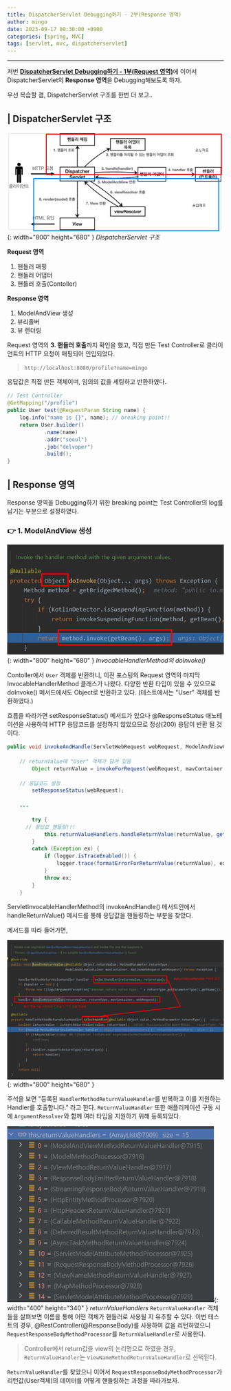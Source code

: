 ```yaml
---
title: DispatcherServlet Debugging하기 - 2부(Response 영역)
author: mingo
date: 2023-09-17 00:30:00 +0900
categories: [spring, MVC]
tags: [servlet, mvc, dispatcherservlet]
---
```


----



저번 [**DispatcherServlet Debugging하기 - 1부(Request 영역)**](https://mingovvv.github.io/posts/DispatcherServlet-%EB%94%94%EB%B2%84%EA%B9%85%ED%95%98%EA%B8%B0/)에 이어서
DispatcherServlet의 **Response 영역**을 Debugging해보도록 하자.

우선 복습할 겸, DispatcherServlet 구조를 한번 더 보고..

## | DispatcherServlet 구조

![Desktop View](/assets/img/post/20230915/21.png){: width="800" height="680" }
_DispatcherServlet 구조_

**Request 영역**
1. 핸들러 매핑
2. 핸들러 어댑터
3. 핸들러 호출(Contoller)

**Response 영역**
1. ModelAndView 생성
2. 뷰리졸버
3. 뷰 렌더링

Request 영역의 **3. 핸들러 호출**까지 확인을 했고, 직접 만든 Test Controller로 클라이언트의 HTTP 요청이 매핑되어 인입되었다.
> `http://localhost:8080/profile?name=mingo`

응답값은 직접 만든 객체이며, 임의의 값을 세팅하고 반환하였다.

```java
// Test Controller
@GetMapping("/profile")
public User test(@RequestParam String name) {
    log.info("name is {}", name); // breaking point!!
    return User.builder()
            .name(name)
            .addr("seoul")
            .job("delvoper")
            .build();
}
```

## | Response 영역

Response 영역을 Debugging하기 위한 breaking point는 Test Controller의 log를 남기는 부분으로 설정하였다.

### 👉 1. ModelAndView 생성

![Desktop View](/assets/img/post/20230918/1.png){: width="800" height="680" }
_InvocableHandlerMethod의 doInvoke()_

Contoller에서 `User` 객체를 반환하니, 이전 포스팅의 Request 영역의 마지막 InvocableHandlerMethod 클래스가 나왔다. 
다양한 반환 타입이 있을 수 있으므로 doInvoke() 메서드에서도 Object로 반환하고 있다. (테스트에서는 "User" 객체를 반환하였다.)

흐름을 따라가면 setResponseStatus() 메서드가 있으나 @ResponseStatus 애노테이션을 사용하여 HTTP 응답코드를 설정하지 않았으므로 정상(200) 응답이 반환 될 것이다. 

```java
public void invokeAndHandle(ServletWebRequest webRequest, ModelAndViewContainer mavContainer, Object... providedArgs) throws Exception {

    // returnValue에 "User" 객체가 담겨 있음
		Object returnValue = invokeForRequest(webRequest, mavContainer, providedArgs);
        
    // 응답코드 설정
		setResponseStatus(webRequest);
    
    ...
  
		try {
      // 응답값 핸들링!!!
			this.returnValueHandlers.handleReturnValue(returnValue, getReturnValueType(returnValue), mavContainer, webRequest);
		}
		catch (Exception ex) {
			if (logger.isTraceEnabled()) {
				logger.trace(formatErrorForReturnValue(returnValue), ex);
			}
			throw ex;
		}
	}
```

ServletInvocableHandlerMethod의 invokeAndHandle() 메서드안에서 handleReturnValue() 메서드를 통해 응답값을 핸들링하는 부분을 찾았다.

메서드를 따라 들어가면,

![Desktop View](/assets/img/post/20230918/2.png){: width="800" height="680" }

주석을 보면 "등록된 `HandlerMethodReturnValueHandler`를 반복하고 이를 지원하는 Handler를 호출합니다." 라고 한다.
`ReturnValueHandler` 또한 애플리케이션 구동 시에 `ArgumentResolver`와 함께 여러 타입을 지원하기 위해 등록되었다. 

![Desktop View](/assets/img/post/20230918/4.png){: width="400" height="340" }
_returnValueHandlers_
`ReturnValueHandler` 객체들을 살펴보면 이름을 통해 어떤 객체가 핸들러로 사용될 지 유추할 수 있다. 
이번 테스트의 경우, @RestController(@ResponseBody)를 사용하여 값을 리턴하였으니 `RequestResponseBodyMethodProcessor`를 `ReturnValueHandler`로 사용한다.
> Controller에서 return값을 view의 논리명으로 하였을 경우, `ReturnValueHandler`는 `ViewNameMethodReturnValueHandler`로 선택된다.

`ReturnValueHandler`를 찾았으니 이어서 `RequestResponseBodyMethodProcessor`가 리턴값(User객체)의 데이터를 어떻게 핸들링하는 과정을 따라가보자.



